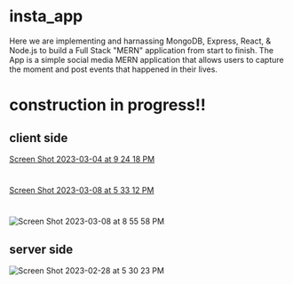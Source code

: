 # insta_app
Here we are implementing and harnassing MongoDB, Express, React, & Node.js to build a Full Stack "MERN" application from start to finish. The App is a simple social media MERN application that allows users to capture the moment and post events that happened in their lives.
# construction in progress!!
## client side
[Screen Shot 2023-03-04 at 9 24 18 PM](https://user-images.githubusercontent.com/72527380/222938235-0a123a35-4e18-4ff7-99d9-c721ab419d40.png)
#
[Screen Shot 2023-03-08 at 5 33 12 PM](https://user-images.githubusercontent.com/72527380/223866610-06399f41-7e00-4dc2-949b-6c76beafbe6b.png)
#
![Screen Shot 2023-03-08 at 8 55 58 PM](https://user-images.githubusercontent.com/72527380/223895622-61d2e095-9838-4807-9e0a-a963e528a288.png)
## server side
![Screen Shot 2023-02-28 at 5 30 23 PM](https://user-images.githubusercontent.com/72527380/221996365-15ad61c8-7a8d-4cdf-aae9-09c12ec9822b.png)
